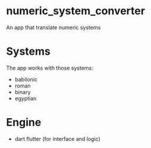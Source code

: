 # numeric_system_converter
An app that translate numeric systems

# Systems
The app works with those systems:
- babilonic
- roman
- binary
- egyptian

# Engine 
- dart flutter (for interface and logic)
